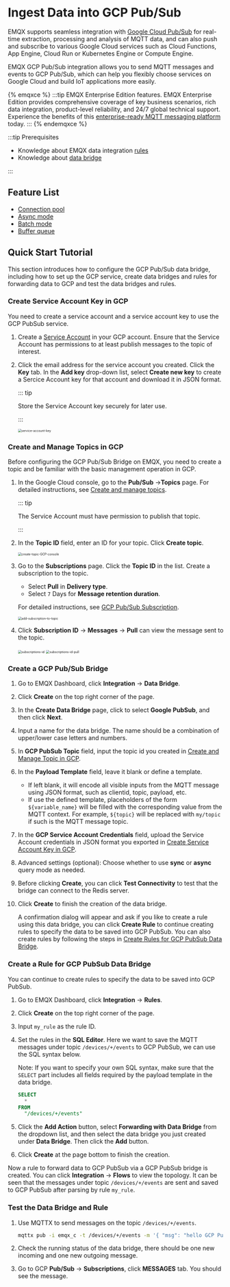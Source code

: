 # Ingest Data into GCP Pub/Sub

EMQX supports seamless integration with [Google Cloud Pub/Sub](https://cloud.google.com/pubsub?hl=en-us) for real-time extraction, processing and analysis of MQTT data, and can also push and subscribe to various Google Cloud services such as Cloud Functions, App Engine, Cloud Run or Kubernetes Engine or Compute Engine. 

EMQX GCP Pub/Sub integration allows you to send MQTT messages and events to GCP Pub/Sub, which can help you flexibly choose services on Google Cloud and build IoT applications more easily.

{% emqxce %}
:::tip
EMQX Enterprise Edition features. EMQX Enterprise Edition provides comprehensive coverage of key business scenarios, rich data integration, product-level reliability, and 24/7 global technical support. Experience the benefits of this [enterprise-ready MQTT messaging platform](https://www.emqx.com/en/try?product=enterprise) today.
:::
{% endemqxce %}

:::tip Prerequisites

- Knowledge about EMQX data integration [rules](./rules.md)
- Knowledge about [data bridge](./data-bridges.md)

:::

## Feature List

- [Connection pool](./data-bridges.md#connection-pool)
- [Async mode](./data-bridges.md#async-mode)
- [Batch mode](./data-bridges.md#batch-mode)
- [Buffer queue](./data-bridges.md#buffer-queue)

## Quick Start Tutorial

This section introduces how to configure the GCP Pub/Sub data bridge, including how to set up the GCP service, create data bridges and rules for forwarding data to GCP and test the data bridges and rules.

### Create Service Account Key in GCP

You need to create a service account and a service account key to use the GCP PubSub service. 

1. Create a [Service Account](https://developers.google.com/identity/protocols/oauth2/service-account#creatinganaccount) in your GCP account.  Ensure that the Service Account has permissions to at least publish messages to the topic of interest.

2. Click the email address for the service account you created. Click the **Key** tab. In the **Add key** drop-down list, select **Create new key** to create a Sercice Account key for that account and download it in JSON format.

   ::: tip

   Store the Service Account key securely for later use.

   :::

   <img src="./assets/gcp_pubsub/service-account-key.png" alt="service-account-key" style="zoom:50%;" />

### Create and Manage Topics in GCP

Before configuring the GCP Pub/Sub Bridge on EMQX, you need to create a topic and be familiar with the basic management operation in GCP.

1. In the Google Cloud console, go to the **Pub/Sub** ->**Topics** page. For detailed instructions, see [Create and manage topics](https://cloud.google.com/pubsub/docs/create-topic).

   ::: tip

   The Service Account must have permission to publish that topic.

   :::

2. In the **Topic ID** field, enter an ID for your topic. Click **Create topic**.

   <img src="./assets/gcp_pubsub/create-topic-GCP-console.png" alt="create-topic-GCP-console" style="zoom:50%;" />

3. Go to the **Subscriptions** page. Click the **Topic ID** in the list. Create a subscription to the topic. 

   - Select **Pull** in **Delivery type**.
   - Select `7` Days for **Message retention duration**.

   For detailed instructions, see [GCP Pub/Sub Subscription](https://cloud.google.com/pubsub/docs/subscriber).

   <img src="./assets/gcp_pubsub/add-subscription-to-topic.png" alt="add-subscription-to-topic" style="zoom:50%;" />

4. Click **Subscription ID** -> **Messages** -> **Pull** can view the message sent to the topic.

   <img src="./assets/gcp_pubsub/subscriptions-id.png" alt="subscriptions-id" style="zoom:50%;" />

   <img src="./assets/gcp_pubsub/subscriptions-id-pull.png" alt="subscriptions-id-pull" style="zoom:50%;" />

### Create a GCP Pub/Sub Bridge

1. Go to EMQX Dashboard, click **Integration** -> **Data Bridge**.

2. Click **Create** on the top right corner of the page.

3. In the **Create Data Bridge** page, click to select **Google PubSub**, and then click **Next**.

4. Input a name for the data bridge. The name should be a combination of upper/lower case letters and numbers.

5. In **GCP PubSub Topic** field, input the topic id you created in [Create and Manage Topic in GCP](#create-and-manage-topic-in-gcp). 

6. In the **Payload Template** field, leave it blank or define a template.

   -  If left blank, it will encode all visible inputs from the MQTT message using JSON format, such as clientid, topic, payload, etc.  
   - If use the defined template, placeholders of the form `${variable_name}` will be filled with the corresponding value from the MQTT context.  For example, `${topic}` will be replaced with `my/topic` if such is the MQTT message topic.

7. In the **GCP Service Account Credentials** field, upload the Service Account credentials in JSON format you exported in [Create Service Account Key in GCP](#create-service-account-key-in-gcp).

8. Advanced settings (optional):  Choose whether to use **sync** or **async** query mode as needed.

9. Before clicking **Create**, you can click **Test Connectivity** to test that the bridge can connect to the Redis server.

10. Click **Create** to finish the creation of the data bridge. 

    A confirmation dialog will appear and ask if you like to create a rule using this data bridge, you can click **Create Rule** to continue creating rules to specify the data to be saved into GCP PubSub. You can also create rules by following the steps in [Create Rules for GCP PubSub Data Bridge](#create-rules-for-GCP-PubSub-data-bridge).

### Create a Rule for GCP PubSub Data Bridge

You can continue to create rules to specify the data to be saved into GCP PubSub.

1. Go to EMQX Dashboard, click **Integration** -> **Rules**.

2. Click **Create** on the top right corner of the page.

3. Input `my_rule` as the rule ID.

3. Set the rules in the **SQL Editor**. Here we want to save the MQTT messages under topic `/devices/+/events`  to GCP PubSub, we can use the SQL syntax below. 

   Note: If you want to specify your own SQL syntax, make sure that the `SELECT` part includes all fields required by the payload template in the data bridge.
   
   ```sql
   SELECT
     *
   FROM
     "/devices/+/events"
   ```

5. Click the **Add Action** button, select **Forwarding with Data Bridge** from the dropdown list, and then select the data bridge you just created under **Data Bridge**. Then click the **Add** button.

4. Click **Create** at the page bottom to finish the creation.

Now a rule to forward data to GCP PubSub via a GCP PubSub bridge is created. You can click **Integration** -> **Flows** to view the topology. It can be seen that the messages under topic `/devices/+/events` are sent and saved to GCP PubSub after parsing by rule `my_rule`.

### Test the Data Bridge and Rule

1. Use MQTTX to send messages on the topic `/devices/+/events`.

   ```bash
   mqttx pub -i emqx_c -t /devices/+/events -m '{ "msg": "hello GCP PubSub" }'
   ```

2. Check the running status of the data bridge, there should be one new incoming and one new outgoing message. 

3. Go to GCP **Pub/Sub** -> **Subscriptions**, click **MESSAGES** tab. You should see the message.

   





